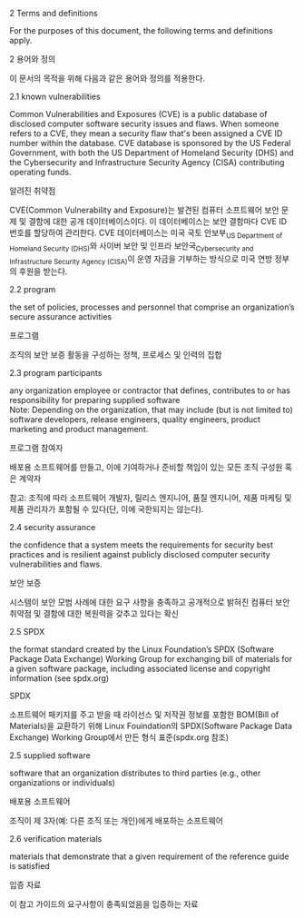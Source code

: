 2	Terms and definitions

For the purposes of this document, the following terms and definitions apply.

2 용어와 정의

이 문서의 목적을 위해 다음과 같은 용어와 정의를 적용한다.

2.1 known vulnerabilities

Common Vulnerabilities and Exposures (CVE) is a public database of disclosed computer software security issues and flaws. When someone refers to a CVE, they mean a security flaw that's been assigned a CVE ID number within the database. CVE database is sponsored by the US Federal Government, with both the US Department of Homeland Security (DHS) and the Cybersecurity and Infrastructure Security Agency (CISA) contributing operating funds.

알려진 취약점

CVE(Common Vulnerability and Exposure)는 발견된 컴퓨터 소프트웨어 보안 문제 및 결함에 대한 공개 데이터베이스이다. 이 데이터베이스는 보안 결함마다 CVE ID 번호를 할당하여 관리한다. CVE 데이터베이스는 미국 국토 안보부<sub>US Department of Homeland Security (DHS)</sub>와 사이버 보안 및 인프라 보안국<sub>Cybersecurity and Infrastructure Security Agency (CISA)</sub>이 운영 자금을 기부하는 방식으로 미국 연방 정부의 후원을 받는다. 

2.2 program

the set of policies, processes and personnel that comprise an organization’s secure assurance activities

프로그램

조직의 보안 보증 활동을 구성하는 정책, 프로세스 및 인력의 집합

2.3 program participants

any organization employee or contractor that defines, contributes to or has responsibility for preparing supplied software  
Note: Depending on the organization, that may include (but is not limited to) software developers, release engineers, quality engineers, product marketing and product management.

프로그램 참여자

배포용 소프트웨어를 만들고, 이에 기여하거나 준비할 책임이 있는 모든 조직 구성원 혹은 계약자

참고: 조직에 따라 소프트웨어 개발자, 릴리스 엔지니어, 품질 엔지니어, 제품 마케팅 및 제품 관리자가 포함될 수 있다(단, 이에 국한되지는 않는다).

2.4 security assurance

the confidence that a system meets the requirements for security best practices and is resilient against publicly disclosed computer security vulnerabilities and flaws. 

보안 보증

시스템이 보안 모범 사례에 대한 요구 사항을 충족하고 공개적으로 밝혀진 컴퓨터 보안 취약점 및 결함에 대한 복원력을 갖추고 있다는 확신

2.5 SPDX

the format standard created by the Linux Foundation’s SPDX (Software Package Data Exchange) Working Group for exchanging bill of materials for a given software package, including associated license and copyright information (see spdx.org)

SPDX

소프트웨어 패키지를 주고 받을 때 라이선스 및 저작권 정보를 포함한 BOM(Bill of Materials)을 교환하기 위해 Linux Fouindation의 SPDX(Software Package Data Exchange) Working Group에서 만든 형식 표준(spdx.org 참조)


2.5 supplied software

software that an organization distributes to third parties (e.g., other organizations or individuals)

배포용 소프트웨어

조직이 제 3자(예: 다른 조직 또는 개인)에게 배포하는 소프트웨어


2.6 verification materials

materials that demonstrate that a given requirement of the reference guide is satisfied

입증 자료

이 참고 가이드의 요구사항이 충족되었음을 입증하는 자료
